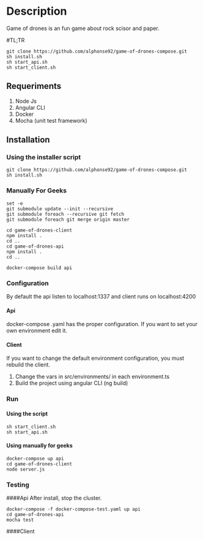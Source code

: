 # Description
Game of drones is an fun game about rock scisor and paper. 

#TL;TR

```
git clone https://github.com/alphonse92/game-of-drones-compose.git
sh install.sh
sh start_api.sh
sh start_client.sh
```


## Requeriments
1. Node Js
2. Angular CLI
3. Docker
4. Mocha (unit test framework)

## Installation
### Using the installer script
```
git clone https://github.com/alphonse92/game-of-drones-compose.git
sh install.sh
```


### Manually For Geeks

```
set -e
git submodule update --init --recursive
git submodule foreach --recursive git fetch
git submodule foreach git merge origin master

cd game-of-drones-client
npm install .
cd ..
cd game-of-drones-api
npm install .
cd ..

docker-compose build api
```


### Configuration

By default the api listen to localhost:1337 and client runs on localhost:4200

#### Api
docker-compose .yaml has the proper configuration. If you want to set your own environment edit it.

#### Client
If you want to change the default environment configuration, you must rebuild the client.

1. Change the vars in src/environments/ in each environment.ts
2. Build the project using angular CLI (ng build)


### Run
#### Using the script
```
sh start_client.sh
sh start_api.sh
```

#### Using manually for geeks
```
docker-compose up api
cd game-of-drones-client
node server.js
```


### Testing
####Api
After install, stop the cluster.
```
docker-compose -f docker-compose-test.yaml up api
cd game-of-drones-api
mocha test
```

####Client
